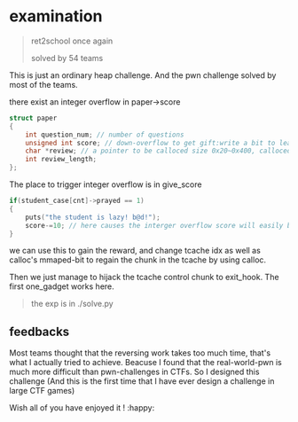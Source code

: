 # examination

> ret2school once again
>
> solved by 54 teams

This is just an ordinary heap challenge. And the pwn challenge solved by most of the teams.

there exist an integer overflow in paper->score

```c
struct paper
{
    int question_num; // number of questions
    unsigned int score; // down-overflow to get gift:write a bit to leak calloc and heap_addr to overwrite a bit
    char *review; // a pointer to be calloced size 0x20~0x400, calloced
    int review_length;
};
```

The place to trigger integer overflow is in give_score

```c
if(student_case[cnt]->prayed == 1)
{
    puts("the student is lazy! b@d!");
    score-=10; // here causes the interger overflow score will easily be >100
}
```

we can use this to gain the reward, and change tcache idx as well as calloc's mmaped-bit to regain the chunk in the tcache by using calloc.

Then we just  manage to hijack the tcache control chunk to exit_hook. The first one_gadget works here.

> the exp is in ./solve.py

## feedbacks

Most teams thought that the reversing work takes too much time, that's what I actually tried to achieve. Beacuse I found that the real-world-pwn is much more difficult than pwn-challenges in CTFs. So I designed this challenge (And this is the first time that I have ever design a challenge in large CTF games) 

Wish all of you have enjoyed it ! :happy:
